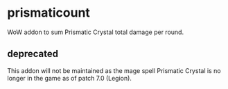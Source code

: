 # prismaticount
WoW addon to sum Prismatic Crystal total damage per round.

## deprecated

This addon will not be maintained as the mage spell Prismatic Crystal is no longer in the game as of patch 7.0 (Legion).
